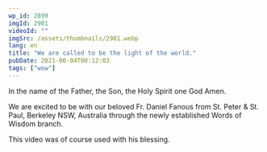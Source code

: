 ```yaml
---
wp_id: 2899
imgId: 2901
videoId: ""
imgSrc: /assets/thumbnails/2901.webp
lang: en
title: "We are called to be the light of the world."
pubDate: 2021-06-04T00:12:03
tags: ["wow"]
---
```


<!-- page: 6 -->

<p>In the name of the Father, the Son, the Holy Spirit one God Amen.</p>
<p>We are excited to be with our beloved Fr. Daniel Fanous from St. Peter &amp; St. Paul, Berkeley NSW, Australia through the newly established Words of Wisdom branch.</p>
<p>This video was of course used with his blessing.</p>
<p>&nbsp;</p>
